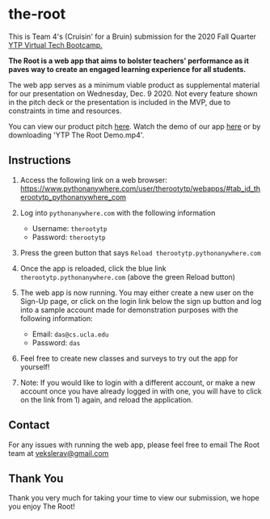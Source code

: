# the-root

This is Team 4's (Cruisin' for a Bruin) submission for the 2020 Fall Quarter [YTP Virtual Tech Bootcamp.](https://isassociates.atlassian.net/wiki/spaces/MEM/pages/1176436737/2020+Fall+Quarter+YTP+Virtual+Tech+Bootcamp+Portal)

**The Root is a web app that aims to bolster teachers' performance as it paves way to create an engaged learning experience for all students.**

The web app serves as a minimum viable product as supplemental material for our presentation on Wednesday, Dec. 9 2020. Not every feature shown in the pitch deck or the presentation is included in the MVP, due to constraints in time and resources.

You can view our product pitch [here](https://docs.google.com/presentation/d/1nEbVIMM0NyjOxUMO5nH0ScpjEW_cCG0vA8KNbFvOiKE/edit?usp=sharing).
Watch the demo of our app [here](https://drive.google.com/file/d/1VHnsRP4VFdA2ywdWMxOy8JqzEBN8u_hw/view?usp=sharing) or by downloading 'YTP The Root Demo.mp4'.

## Instructions

1. Access the following link on a web browser: https://www.pythonanywhere.com/user/therootytp/webapps/#tab_id_therootytp_pythonanywhere_com

2. Log into `pythonanywhere.com` with the following information
    - Username: `therootytp`
    - Password: `therootytp`

3. Press the green button that says `Reload therootytp.pythonanywhere.com`

4. Once the app is reloaded, click the blue link `therootytp.pythonanywhere.com` (above the green Reload button)

5. The web app is now running. You may either create a new user on the Sign-Up page, or click on the login link below the sign up button and log into a sample account made for demonstration purposes with the following information: 
    - Email: `das@cs.ucla.edu`
    - Password: `das`
    
6. Feel free to create new classes and surveys to try out the app for yourself!

7. Note: If you would like to login with a different account, or make a new account once you have already logged in with one, you will have to click on the link from 1) again, and reload the application.

## Contact

For any issues with running the web app, please feel free to email The Root team at vekslerav@gmail.com

## Thank You

Thank you very much for taking your time to view our submission, we hope you enjoy The Root!
